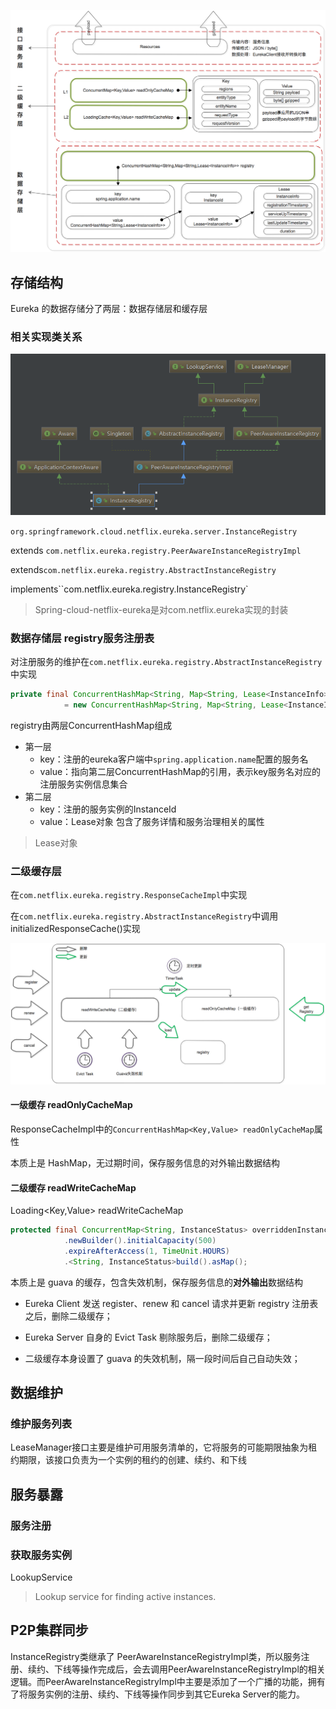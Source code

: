 ![img](assets/8458706-df1cd20c56e7ca51.png)

## 存储结构

Eureka 的数据存储分了两层：数据存储层和缓存层

### 相关实现类关系

![image-20191121125107737](assets\image-20191121125107737.png)

`org.springframework.cloud.netflix.eureka.server.InstanceRegistry`

extends `com.netflix.eureka.registry.PeerAwareInstanceRegistryImpl`

extends`com.netflix.eureka.registry.AbstractInstanceRegistry`

implements``com.netflix.eureka.registry.InstanceRegistry`

> Spring-cloud-netflix-eureka是对com.netflix.eureka实现的封装

### 数据存储层 registry服务注册表

对注册服务的维护在`com.netflix.eureka.registry.AbstractInstanceRegistry`中实现

```java
private final ConcurrentHashMap<String, Map<String, Lease<InstanceInfo>>> registry
            = new ConcurrentHashMap<String, Map<String, Lease<InstanceInfo>>>();
```

registry由两层ConcurrentHashMap组成

- 第一层
  - key：注册的eureka客户端中`spring.application.name`配置的服务名
  - value：指向第二层ConcurrentHashMap的引用，表示key服务名对应的注册服务实例信息集合
- 第二层
  - key：注册的服务实例的InstanceId
  - value：Lease对象 包含了服务详情和服务治理相关的属性  

> Lease对象

### 二级缓存层 

在`com.netflix.eureka.registry.ResponseCacheImpl`中实现

在`com.netflix.eureka.registry.AbstractInstanceRegistry`中调用initializedResponseCache()实现

 ![](assets\8458706-7e6a5e1fd0234b99.png) 

#### 一级缓存 readOnlyCacheMap

 ResponseCacheImpl中的`ConcurrentHashMap<Key,Value> readOnlyCacheMap`属性

本质上是 HashMap，无过期时间，保存服务信息的对外输出数据结构 

#### 二级缓存 readWriteCacheMap

 Loading<Key,Value> readWriteCacheMap

```java
protected final ConcurrentMap<String, InstanceStatus> overriddenInstanceStatusMap = CacheBuilder
            .newBuilder().initialCapacity(500)
            .expireAfterAccess(1, TimeUnit.HOURS)
            .<String, InstanceStatus>build().asMap();
```

本质上是 guava 的缓存，包含失效机制，保存服务信息的**对外输出**数据结构 

- Eureka Client 发送 register、renew 和 cancel 请求并更新 registry 注册表之后，删除二级缓存；

- Eureka Server 自身的 Evict Task 剔除服务后，删除二级缓存；

- 二级缓存本身设置了 guava 的失效机制，隔一段时间后自己自动失效；

## 数据维护

### 维护服务列表

 LeaseManager接口主要是维护可用服务清单的，它将服务的可能期限抽象为租约期限，该接口负责为一个实例的租约的创建、续约、和下线 



## 服务暴露

### 服务注册



### 获取服务实例

 LookupService 

> Lookup service for finding active instances.

## P2P集群同步

InstanceRegistry类继承了 PeerAwareInstanceRegistryImpl类，所以服务注册、续约、下线等操作完成后，会去调用PeerAwareInstanceRegistryImpl的相关逻辑。而PeerAwareInstanceRegistryImpl中主要是添加了一个广播的功能，拥有了将服务实例的注册、续约、下线等操作同步到其它Eureka Server的能力。
